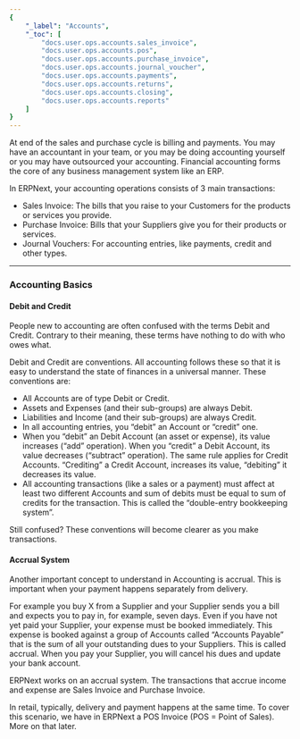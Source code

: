 ```yaml
---
{
	"_label": "Accounts",
	"_toc": [
		"docs.user.ops.accounts.sales_invoice",
		"docs.user.ops.accounts.pos",
		"docs.user.ops.accounts.purchase_invoice",
		"docs.user.ops.accounts.journal_voucher",
		"docs.user.ops.accounts.payments",
		"docs.user.ops.accounts.returns",
		"docs.user.ops.accounts.closing",
		"docs.user.ops.accounts.reports"
	]
}
---
```

At end of the sales and purchase cycle is billing and payments. You may have an accountant in your team, or you may be doing accounting yourself or you may have outsourced your accounting. Financial accounting forms the core of any business management system like an ERP.

In ERPNext, your accounting operations consists of 3 main transactions:

- Sales Invoice: The bills that you raise to your Customers for the products or services you provide. 
- Purchase Invoice: Bills that your Suppliers give you for their products or services. 
- Journal Vouchers: For accounting entries, like payments, credit and other types.

---

### Accounting Basics

#### Debit and Credit

People new to accounting are often confused with the terms Debit and Credit. Contrary to their meaning, these terms have nothing to do with who owes what. 

Debit and Credit are conventions. All accounting follows these so that it is easy to understand the state of finances in a universal manner. These conventions are:

- All Accounts are of type Debit or Credit.
- Assets and Expenses (and their sub-groups) are always Debit.
- Liabilities and Income (and their sub-groups) are always Credit.
- In all accounting entries, you “debit” an Account or “credit” one.
- When you “debit” an Debit Account (an asset or expense), its value increases (“add” operation). When you “credit” a Debit Account, its value decreases (“subtract” operation). The same rule applies for Credit Accounts. “Crediting” a Credit Account, increases its value, “debiting” it decreases its value.
- All accounting transactions (like a sales or a payment) must affect at least two different Accounts and sum of debits must be equal to sum of credits for the transaction. This is called the “double-entry bookkeeping system”.

Still confused? These conventions will become clearer as you make transactions.

#### Accrual System

Another important concept to understand in Accounting is accrual. This is important when your payment happens separately from delivery. 

For example you buy X from a Supplier and your Supplier sends you a bill and expects you to pay in, for example, seven days. Even if you have not yet paid your Supplier, your expense must be booked immediately. This expense is booked against a group of Accounts called “Accounts Payable” that is the sum of all your outstanding dues to your Suppliers. This is called accrual. When you pay your Supplier, you will cancel his dues and update your bank account.

ERPNext works on an accrual system. The transactions that accrue income and expense are Sales Invoice and Purchase Invoice.

In retail, typically, delivery and payment happens at the same time. To cover this scenario, we have in ERPNext a POS Invoice (POS = Point of Sales). More on that later.

